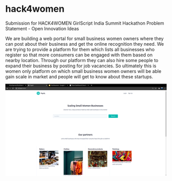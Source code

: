 # hack4women
Submission for HACK4WOMEN GirlScript India Summit Hackathon
Problem Statement - Open Innovation Ideas


We are building a web portal for small business women owners where they can post about their business and get the online recognition they need. We are trying to provide a platform for them which lists all businesses who register so that more consumers can be engaged with them based on nearby location. Through our platform they can also hire some people to expand their business by posting for job vacancies. So ultimately this is women only platform on which small business women owners will be able gain scale in market and people will get to know about these startups.

![Webpage PayAl](website.png)
